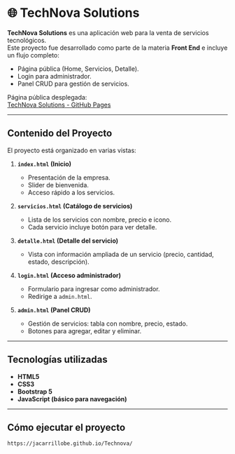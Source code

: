 # 🌐 TechNova Solutions

**TechNova Solutions** es una aplicación web para la venta de servicios tecnológicos.  
Este proyecto fue desarrollado como parte de la materia **Front End** e incluye un flujo completo:  
- Página pública (Home, Servicios, Detalle).  
- Login para administrador.  
- Panel CRUD para gestión de servicios.  

Página pública desplegada:  
[TechNova Solutions - GitHub Pages](https://jacarrillobe.github.io/Technova/)

---

## Contenido del Proyecto

El proyecto está organizado en varias vistas:

1. **`index.html` (Inicio)**  
   - Presentación de la empresa.  
   - Slider de bienvenida.  
   - Acceso rápido a los servicios.  

2. **`servicios.html` (Catálogo de servicios)**  
   - Lista de los servicios con nombre, precio e icono.  
   - Cada servicio incluye botón para ver detalle.  

3. **`detalle.html` (Detalle del servicio)**  
   - Vista con información ampliada de un servicio (precio, cantidad, estado, descripción).  

4. **`login.html` (Acceso administrador)**  
   - Formulario para ingresar como administrador.  
   - Redirige a `admin.html`.  

5. **`admin.html` (Panel CRUD)**  
   - Gestión de servicios: tabla con nombre, precio, estado.  
   - Botones para agregar, editar y eliminar.  

---

## Tecnologías utilizadas
- **HTML5**  
- **CSS3**  
- **Bootstrap 5**  
- **JavaScript (básico para navegación)**  

---

## Cómo ejecutar el proyecto
  
   ```bash
   https://jacarrillobe.github.io/Technova/

